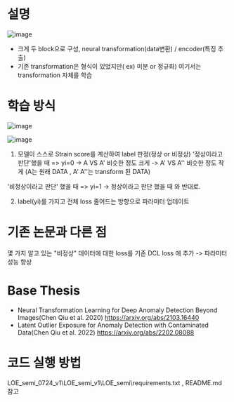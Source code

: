 # 설명

![image](https://github.com/KimChangHyun-design/Anomaly-detection-using-NEW-LOE/assets/127087508/1fdb40f3-bdf7-4273-be7e-ea2a5c6acb36)

- 크게 두 block으로 구성, neural transformation(data변환) / encoder(특징 추출)
- 기존 transformation은 형식이 있었지만( ex) 미분 or 정규화) 여기서는 transformation 자체를 학습

# 학습 방식
![image](https://github.com/KimChangHyun-design/Anomaly-detection-using-NEW-LOE/assets/127087508/d1a714e1-54d1-4719-b190-568e12ccddc9)

![image](https://github.com/KimChangHyun-design/Anomaly-detection-using-NEW-LOE/assets/127087508/a6d29e34-305c-4403-8d68-511c148efb38)

1. 모델이 스스로 Strain score를 계산하여 label 판정(정상 or 비정상)
'정상이라고 판단'했을 때 => yi=0
-> A VS A' 비슷한 정도 크게
-> A' VS A'' 비슷한 정도 작게
(A는 원래 DATA , A' A''는 transform 된 DATA)

'비정상이라고 판단' 했을 때 => yi=1
-> 정상이라고 판단 했을 때 와 반대로.

2. label(yi)를 가지고 전체 loss 줄어드는 방향으로 파라미터 업데이트

# 기존 논문과 다른 점
몇 가지 알고 있는 "비정상" 데이터에 대한 loss를 기존 DCL loss 에 추가
-> 파라미터 성능 향상

# Base Thesis
- Neural Transformation Learning for Deep Anomaly Detection Beyond Images(Chen Qiu et al. 2020)
https://arxiv.org/abs/2103.16440
- Latent Outlier Exposure for Anomaly Detection with Contaminated Data(Chen Qiu et al. 2022)
https://arxiv.org/abs/2202.08088

# 코드 실행 방법
LOE_semi_0724_v1\LOE_semi_v1\LOE_semi\requirements.txt , README.md 참고
